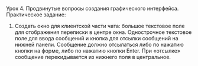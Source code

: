 Урок 4. Продвинутые вопросы создания графического интерфейса.
Практическое задание:
1. Создать окно для клиентской части чата:
большое текстовое поле для отображения переписки в центре окна. 
Однострочное текстовое поле для ввода сообщений и кнопка для отсылки 
сообщений на нижней панели. Сообщение должно отсылаться либо по нажатию 
кнопки на форме, либо по нажатию кнопки Enter. 
При «отсылке» сообщение перекидывается из нижнего поля в центральное.